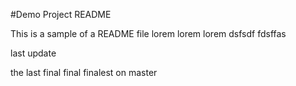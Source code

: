 #Demo Project README

This is a sample of a README file
lorem lorem
lorem
dsfsdf
fdsffas


last update



the last final final finalest on master 




